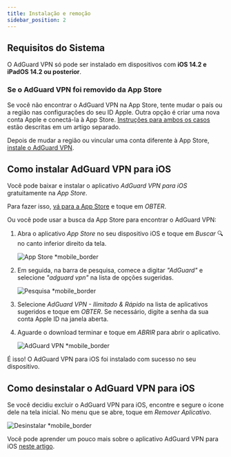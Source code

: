 ```yaml
---
title: Instalação e remoção
sidebar_position: 2
---
```


## Requisitos do Sistema

O AdGuard VPN só pode ser instalado em dispositivos com **iOS 14.2 e iPadOS 14.2 ou posterior**.

### Se o AdGuard VPN foi removido da App Store

Se você não encontrar o AdGuard VPN na App Store, tente mudar o país ou a região nas configurações do seu ID Apple. Outra opção é criar uma nova conta Apple e conectá-la à App Store. [Instruções para ambos os casos](/adguard-vpn-for-ios/solving-problems/app-store) estão descritas em um artigo separado.

Depois de mudar a região ou vincular uma conta diferente à App Store, [instale o AdGuard VPN](https://apps.apple.com/us/app/adguard-vpn-unlimited-fast/id1525373602).

## Como instalar AdGuard VPN para iOS

Você pode baixar e instalar o aplicativo *AdGuard VPN para iOS* gratuitamente na *App Store*.

Para fazer isso, [vá para a App Store](https://agrd.io/ios_vpn) e toque em *OBTER*.

Ou você pode usar a busca da App Store para encontrar o AdGuard VPN:

1. Abra o aplicativo *App Store* no seu dispositivo iOS e toque em *Buscar* 🔍 no canto inferior direito da tela.

    ![App Store *mobile_border](https://cdn.adguardvpn.com/content/kb/vpn/ios/app-store-en.png)

1. Em seguida, na barra de pesquisa, comece a digitar *"AdGuard"* e selecione *"adguard vpn"* na lista de opções sugeridas.

    ![Pesquisa *mobile_border](https://cdn.adguardvpn.com/content/kb/vpn/ios/search-en.png)

1. Selecione *AdGuard VPN - Ilimitado & Rápido* na lista de aplicativos sugeridos e toque em *OBTER*. Se necessário, digite a senha da sua conta Apple ID na janela aberta.
1. Aguarde o download terminar e toque em *ABRIR* para abrir o aplicativo.

    ![AdGuard VPN *mobile_border](https://cdn.adguardvpn.com/content/kb/vpn/ios/adguard-vpn-en.png)

É isso! O AdGuard VPN para iOS foi instalado com sucesso no seu dispositivo.

## Como desinstalar o AdGuard VPN para iOS

Se você decidiu excluir o AdGuard VPN para iOS, encontre e segure o ícone dele na tela inicial. No menu que se abre, toque em *Remover Aplicativo*.

![Desinstalar *mobile_border](https://cdn.adguardvpn.com/content/kb/vpn/ios/2.2/quick-action-menu.png)

Você pode aprender um pouco mais sobre o aplicativo AdGuard VPN para iOS [neste artigo](adguard-vpn-for-ios/overview).

